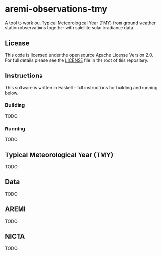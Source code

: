 # aremi-observations-tmy

A tool to work out Typical Meteorological Year (TMY) from ground weather station observations together with satellite solar irradiance data.


## License

This code is licensed under the open source Apache License Version 2.0. For full details please see the [LICENSE](LICENSE) file in the root of this repository.


## Instructions

This software is written in Haskell - full instructions for building and running below.


### Building
TODO


### Running
TODO


## Typical Meteorological Year (TMY)
TODO


## Data
TODO


## AREMI
TODO


## NICTA
TODO
